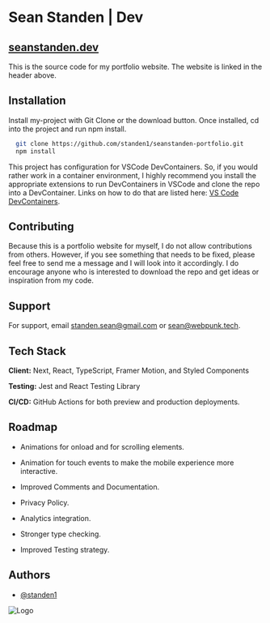 
# Sean Standen | Dev
## [seanstanden.dev](https://seanstanden.dev/)

This is the source code for my portfolio website.  The website is linked in the header above.

## Installation

Install my-project with Git Clone or the download button. Once installed, cd into the project and run npm install.

```bash
  git clone https://github.com/standen1/seanstanden-portfolio.git
  npm install
```

This project has configuration for VSCode DevContainers. So, if you would rather work in a container environment, I highly recommend you install the appropriate extensions to run DevContainers in VSCode and clone the repo into a DevContainer.  Links on how to do that are listed here:
[VS Code DevContainers](https://code.visualstudio.com/docs/devcontainers/containers).



## Contributing

Because this is a portfolio website for myself, I do not allow contributions from others.  However, if you see something that needs to be fixed, please feel free to send me a message and I will look into it accordingly.  I do encourage anyone who is interested to download the repo and get ideas or inspiration from my code.


## Support

For support, email standen.sean@gmail.com or sean@webpunk.tech.


## Tech Stack

**Client:** Next, React, TypeScript, Framer Motion, and Styled Components

**Testing:** Jest and React Testing Library

**CI/CD:** GitHub Actions for both preview and production deployments.

## Roadmap

- Animations for onload and for scrolling elements.

- Animation for touch events to make the mobile experience more interactive.

- Improved Comments and Documentation.

- Privacy Policy.

- Analytics integration.

- Stronger type checking.

- Improved Testing strategy.


## Authors

- [@standen1](https://www.github.com/standen1)




![Logo](https://seanstanden.dev/_next/image?url=%2F_next%2Fstatic%2Fmedia%2FSStanden_Logo_Text_Color.b61e0999.png&w=640&q=75)

